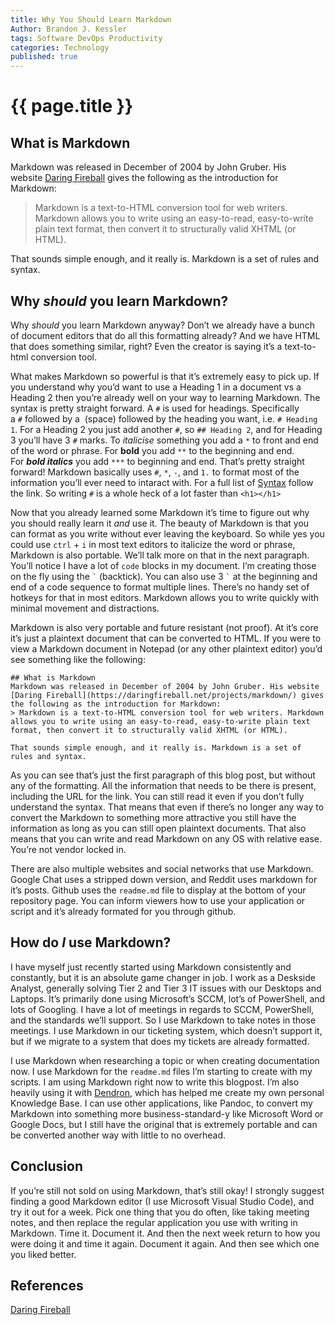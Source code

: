 ```yaml
---
title: Why You Should Learn Markdown
Author: Brandon J. Kessler
tags: Software DevOps Productivity
categories: Technology
published: true
---
```


<h1>{{ page.title }}</h1>

## What is Markdown

Markdown was released in December of 2004 by John Gruber. His website [Daring Fireball](https://daringfireball.net/projects/markdown/) gives the following as the introduction for Markdown:

> Markdown is a text-to-HTML conversion tool for web writers. Markdown allows you to write using an easy-to-read, easy-to-write plain text format, then convert it to structurally valid XHTML (or HTML).

That sounds simple enough, and it really is. Markdown is a set of rules and syntax.
<!--more-->
## Why _should_ you learn Markdown?

Why _should_ you learn Markdown anyway? Don’t we already have a bunch of document editors that do all this formatting already? And we have HTML that does something similar, right? Even the creator is saying it’s a text-to-html conversion tool.

What makes Markdown so powerful is that it’s extremely easy to pick up. If you understand why you’d want to use a Heading 1 in a document vs a Heading 2 then you’re already well on your way to learning Markdown. The syntax is pretty straight forward. A `#` is used for headings. Specifically a `#` followed by a  (space) followed by the heading you want, i.e. `# Heading 1`. For a Heading 2 you just add another `#`, so `## Heading 2`, and for Heading 3 you’ll have 3 `#` marks. To _italicise_ something you add a `*` to front and end of the word or phrase. For **bold** you add `**` to the beginning and end. For **_bold italics_** you add `***` to beginning and end. That’s pretty straight forward! Markdown basically uses `#`, `*`, `-`, and `1.` to format most of the information you’ll ever need to intaract with. For a full list of [Syntax](https://daringfireball.net/projects/markdown/syntax) follow the link. So writing `#` is a whole heck of a lot faster than `<h1></h1>`

Now that you already learned some Markdown it’s time to figure out why you should really learn it _and_ use it. The beauty of Markdown is that you can format as you write without ever leaving the keyboard. So while yes you could use `ctrl` + `i` in most text editors to italicize the word or phrase, Markdown is also portable. We’ll talk more on that in the next paragraph. You’ll notice I have a lot of `code` blocks in my document. I’m creating those on the fly using the `` ` `` (backtick). You can also use 3 `` ` `` at the beginning and end of a code sequence to format multiple lines. There’s no handy set of hotkeys for that in most editors. Markdown allows you to write quickly with minimal movement and distractions.

Markdown is also very portable and future resistant (not proof). At it’s core it’s just a plaintext document that can be converted to HTML. If you were to view a Markdown document in Notepad (or any other plaintext editor) you’d see something like the following:

```
## What is Markdown
Markdown was released in December of 2004 by John Gruber. His website [Daring Fireball](https://daringfireball.net/projects/markdown/) gives the following as the introduction for Markdown:
> Markdown is a text-to-HTML conversion tool for web writers. Markdown allows you to write using an easy-to-read, easy-to-write plain text format, then convert it to structurally valid XHTML (or HTML).

That sounds simple enough, and it really is. Markdown is a set of rules and syntax.
```

As you can see that’s just the first paragraph of this blog post, but without any of the formatting. All the information that needs to be there is present, including the URL for the link. You can still read it even if you don’t fully understand the syntax. That means that even if there’s no longer any way to convert the Markdown to something more attractive you still have the information as long as you can still open plaintext documents. That also means that you can write and read Markdown on any OS with relative ease. You’re not vendor locked in.

There are also multiple websites and social networks that use Markdown. Google Chat uses a stripped down version, and Reddit uses markdown for it’s posts. Github uses the `readme.md` file to display at the bottom of your repository page. You can inform viewers how to use your application or script and it’s already formated for you through github.

## How do _I_ use Markdown?

I have myself just recently started using Markdown consistently and constantly, but it is an absolute game changer in job. I work as a Deskside Analyst, generally solving Tier 2 and Tier 3 IT issues with our Desktops and Laptops. It’s primarily done using Microsoft’s SCCM, lot’s of PowerShell, and lots of Googling. I have a lot of meetings in regards to SCCM, PowerShell, and the standards we’ll support. So I use Markdown to take notes in those meetings. I use Markdown in our ticketing system, which doesn’t support it, but if we migrate to a system that does my tickets are already formatted.

I use Markdown when researching a topic or when creating documentation now. I use Markdown for the `readme.md` files I’m starting to create with my scripts. I am using Markdown right now to write this blogpost. I’m also heavily using it with [Dendron](http://dendron.so/), which has helped me create my own personal Knowledge Base. I can use other applications, like Pandoc, to convert my Markdown into something more business-standard-y like Microsoft Word or Google Docs, but I still have the original that is extremely portable and can be converted another way with little to no overhead.

## Conclusion

If you’re still not sold on using Markdown, that’s still okay! I strongly suggest finding a good Markdown editor (I use Microsoft Visual Studio Code), and try it out for a week. Pick one thing that you do often, like taking meeting notes, and then replace the regular application you use with writing in Markdown. Time it. Document it. And then the next week return to how you were doing it and time it again. Document it again. And then see which one you liked better.

## References

[Daring Fireball](https://daringfireball.net/projects/markdown/)